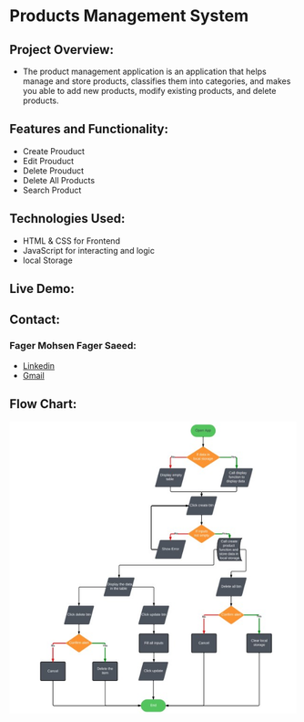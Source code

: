# Products Management System


## Project Overview:

- The product management application is an application that helps manage and store products, classifies them into categories, and makes you able to add new products, modify existing products, and delete products.


## Features and Functionality:

- Create Prouduct
- Edit Prouduct
- Delete Prouduct
- Delete All Products
- Search Product


## Technologies Used:

- HTML & CSS for Frontend
- JavaScript for interacting and logic
- local Storage


## Live Demo:




## Contact:

### Fager Mohsen Fager Saeed:
- [Linkedin](https://www.linkedin.com/in/fager-saeed-25a923296/)
- [Gmail](mailto:fageern@gmail.com)


## Flow Chart:

<img src="./assest/flowchart.jpg">

